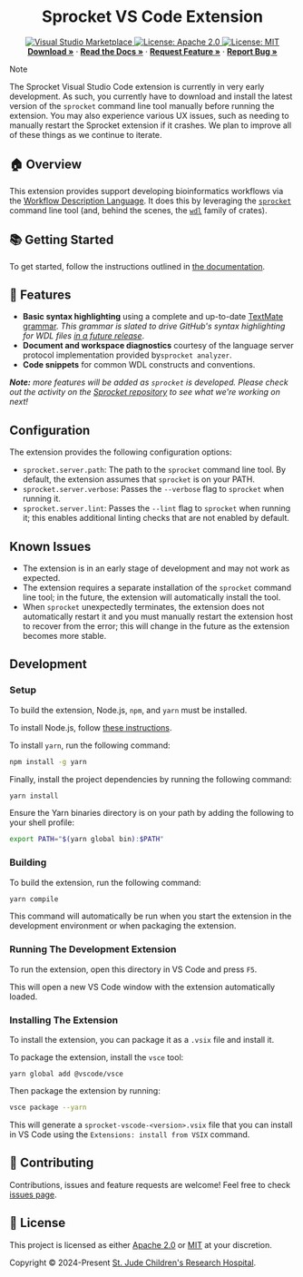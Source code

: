 <p align="center">
  <h1 align="center">
  Sprocket VS Code Extension
  </h1>

  <p align="center">
    <a href="https://marketplace.visualstudio.com/items?itemName=stjude-rust-labs.sprocket-vscode">
      <img src="https://vsmarketplacebadges.dev/version/stjude-rust-labs.sprocket-vscode.svg" alt="Visual Studio Marketplace">
  </a>
    <a href="https://github.com/stjude-rust-labs/sprocket-vscode/blob/main/LICENSE-APACHE" target="_blank">
      <img alt="License: Apache 2.0" src="https://img.shields.io/badge/license-Apache 2.0-blue.svg" />
    </a>
    <a href="https://github.com/stjude-rust-labs/sprocket-vscode/blob/main/LICENSE-MIT" target="_blank">
      <img alt="License: MIT" src="https://img.shields.io/badge/license-MIT-blue.svg" />
    </a>
    <br/>
    <a href="https://marketplace.visualstudio.com/items?itemName=stjude-rust-labs.sprocket-vscode"><strong>Download »</strong></a>
    ·
    <a href="https://stjude-rust-labs.github.io/sprocket/vscode/getting-started.html"><strong>Read the Docs »</strong></a>
    ·
    <a href="https://github.com/stjude-rust-labs/sprocket-vscode/issues/new?assignees=&labels=&template=feature_request.md&title=Descriptive%20Title&labels=enhancement"><strong>Request Feature »</strong></a>
    ·
    <a href="https://github.com/stjude-rust-labs/sprocket-vscode/issues/new?assignees=&labels=&template=bug_report.md&title=Descriptive%20Title&labels=bug"><strong>Report Bug »</strong></a>
    <br />
  </p>
</p>

> [!NOTE]
> The Sprocket Visual Studio Code extension is currently in very early development. As such, you currently have to download and install the latest version of the `sprocket` command line tool manually before running the extension. You may also experience various UX issues, such as needing to manually restart the Sprocket extension if it crashes. We plan to improve all of these things as we continue to iterate.

## 🏠 Overview

This extension provides support developing bioinformatics workflows via the <a
href="https://openwdl.org/">Workflow Description Language</a>. It does this by
leveraging the [`sprocket`](https://github.com/stjude-rust-labs/sprocket)
command line tool (and, behind the scenes, the
[`wdl`](https://github.com/stjude-rust-labs/wdl) family of crates).

## 📚 Getting Started

To get started, follow the instructions outlined in [the documentation](https://stjude-rust-labs.github.io/sprocket/vscode/getting-started.html).

## 🎨 Features

- **Basic syntax highlighting** using a complete and up-to-date [TextMate
  grammar](https://macromates.com/manual/en/language_grammars). _This grammar is slated
  to drive GitHub's syntax highlighting for WDL files [in a future
  release](https://github.com/github-linguist/linguist/pull/6972)_.
- **Document and workspace diagnostics** courtesy of the language server protocol
  implementation provided by`sprocket analyzer`.
- **Code snippets** for common WDL constructs and conventions.

_**Note:** more features will be added as `sprocket` is developed. Please check out the
activity on the [Sprocket repository](https://github.com/stjude-rust-labs/sprocket) to
see what we're working on next!_

## Configuration

The extension provides the following configuration options:

- `sprocket.server.path`: The path to the `sprocket` command line tool. By
  default, the extension assumes that `sprocket` is on your PATH.
- `sprocket.server.verbose`: Passes the `--verbose` flag to `sprocket` when
  running it.
- `sprocket.server.lint`: Passes the `--lint` flag to `sprocket` when running
  it; this enables additional linting checks that are not enabled by default.

## Known Issues

- The extension is in an early stage of development and may not work as
  expected.
- The extension requires a separate installation of the `sprocket` command line
  tool; in the future, the extension will automatically install the tool.
- When `sprocket` unexpectedly terminates, the extension does not automatically
  restart it and you must manually restart the extension host to recover from
  the error; this will change in the future as the extension becomes more
  stable.

## Development

### Setup

To build the extension, Node.js, `npm`, and `yarn` must be installed.

To install Node.js, follow [these instructions](https://nodejs.org/en/download/package-manager/current).

To install `yarn`, run the following command:

```bash
npm install -g yarn
```

Finally, install the project dependencies by running the following command:

```bash
yarn install
```

Ensure the Yarn binaries directory is on your path by adding the following to
your shell profile:

```bash
export PATH="$(yarn global bin):$PATH"
```

### Building

To build the extension, run the following command:

```bash
yarn compile
```

This command will automatically be run when you start the extension in the
development environment or when packaging the extension.

### Running The Development Extension

To run the extension, open this directory in VS Code and press `F5`.

This will open a new VS Code window with the extension automatically loaded.

### Installing The Extension

To install the extension, you can package it as a `.vsix` file and install it.

To package the extension, install the `vsce` tool:

```
yarn global add @vscode/vsce
```

Then package the extension by running:

```bash
vsce package --yarn
```

This will generate a `sprocket-vscode-<version>.vsix` file that you can install in VS Code using the `Extensions: install from VSIX` command.

## 🤝 Contributing

Contributions, issues and feature requests are welcome! Feel free to check
[issues page](https://github.com/stjude-rust-labs/sprocket-vscode/issues).

## 📝 License

This project is licensed as either [Apache 2.0][license-apache] or
[MIT][license-mit] at your discretion.

Copyright © 2024-Present [St. Jude Children's Research Hospital](https://github.com/stjude).

[license-apache]: https://github.com/stjude-rust-labs/sprocket-vscode/blob/main/LICENSE-APACHE
[license-mit]: https://github.com/stjude-rust-labs/sprocket-vscode/blob/main/LICENSE-MIT
